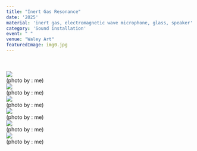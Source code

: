 ```yaml
---
title: "Inert Gas Resonance"
date: '2025'
material: 'inert gas, electromagnetic wave microphone, glass, speaker'
category: 'Sound installation'
event: " "
venue: "Waley Art"
featuredImage: img0.jpg
---
```

  <div class="box">
      <div class="dscrptn">
        <br>
      </div>
  </div>

  <div class="box">
      <div class="dscrptn">
        <br>
      </div>
  </div>

  <div class="box">
      <img class="subimg" src="./img1.jpg">
      <div class="photocredit">(photo by : me)</div>
  </div>
  <div class="box">
      <img class="subimg" src="./img2.jpg">
      <div class="photocredit">(photo by : me)</div>
  </div>
  <div class="box">
      <img class="subimg" src="./img3.jpg">
      <div class="photocredit">(photo by : me)</div>
  </div>
  <div class="box">
      <img class="subimg" src="./img4.jpg">
      <div class="photocredit">(photo by : me)</div>
  </div>
  <div class="box">
      <img class="subimg" src="./img5.jpg">
      <div class="photocredit">(photo by : me)</div>
  </div>
  <div class="box">
      <img class="subimg" src="./img6.jpg">
      <div class="photocredit">(photo by : me)</div>
  </div>


  <div class="box"></div>

  <!-- <iframe title="vimeo-player" src="https://player.vimeo.com/video/1069926808?h=06fb2c96db" frameborder="0" allowfullscreen></iframe> -->

  <div class="box"></div>
